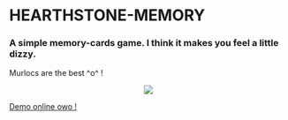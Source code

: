 # HEARTHSTONE-MEMORY
### A simple memory-cards game. I think it makes you feel a little dizzy.
Murlocs are the best ^o^ !

<p align="center">
  <img src="https://yudakan.com/imgs/github/memory.jpeg"/>
</p>

<a href="https://memory.yudakan.com/">Demo online owo !</a>

